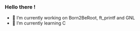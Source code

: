 
### Hello there !



- 🔭 I’m currently working on Born2BeRoot, ft_printf and GNL
- 🌱 I’m currently learning C
